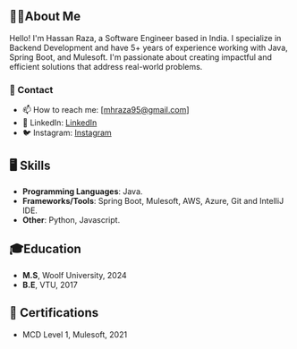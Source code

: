 ## 👨‍💼About Me
Hello! I'm Hassan Raza, a Software Engineer based in India. I specialize in Backend Development and have 5+ years of experience working with Java, Spring Boot, and Mulesoft. I'm passionate about creating impactful and efficient solutions that address real-world problems.

### 📨 Contact
- 📫 How to reach me: [mhraza95@gmail.com]
- 💼 LinkedIn: [LinkedIn](https://www.linkedin.com/in/mhraza95/)
- 🐦 Instagram: [Instagram](https://www.instagram.com/coderz.py/)


## 🖥 Skills
- **Programming Languages**: Java.
- **Frameworks/Tools**: Spring Boot, Mulesoft, AWS, Azure, Git and IntelliJ IDE.
- **Other**: Python, Javascript.

## 🎓Education
- **M.S**, Woolf University, 2024
- **B.E**, VTU, 2017

## 📔 Certifications
- MCD Level 1, Mulesoft, 2021


